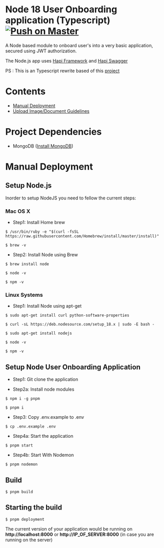 # Node 18 User Onboarding application (Typescript) [![Push on Master](https://github.com/sanchitd5/hapi-boilerplate-typescript/actions/workflows/sonar.yml/badge.svg)](https://github.com/sanchitd5/hapi-boilerplate-typescript/actions/workflows/sonar.yml)
A Node based module to onboard user's into a very basic application, secured using JWT authorization.

The Node.js app uses [Hapi Framework](https://hapijs.com) and [Hapi Swagger](https://github.com/glennjones/hapi-swagger)

PS : This is an Typescript rewrite based of this [project](https://github.com/ChoudharyNavit22/User-Onboarding-Module)

# Contents

* [Manual Deployment](#manual-deployment)
* [Upload Image/Document Guidelines](UPLOAD_IMAGE_GUIDLINE.md)

# Project Dependencies

* MongoDB ([Install MongoDB](https://docs.mongodb.com/manual/administration/install-community/))

# <a id="manual-deployment"></a>Manual Deployment

## Setup Node.js

Inorder to setup NodeJS you need to fellow the current steps:

### Mac OS X

* Step1: Install Home brew

```
$ /usr/bin/ruby -e "$(curl -fsSL https://raw.githubusercontent.com/Homebrew/install/master/install)"

$ brew -v
```

* Step2: Install Node using Brew

```
$ brew install node

$ node -v

$ npm -v
```

### Linux Systems

* Step1: Install Node using apt-get

```
$ sudo apt-get install curl python-software-properties

$ curl -sL https://deb.nodesource.com/setup_18.x | sudo -E bash -

$ sudo apt-get install nodejs

$ node -v

$ npm -v
```
## Setup Node User Onboarding Application

* Step1: Git clone the application

* Step2a: Install node modules

```
$ npm i -g pnpm
```

```
$ pnpm i
```

* Step3: Copy .env.example to .env

```
$ cp .env.example .env
```

* Step4a: Start the application

```
$ pnpm start
```
* Step4b: Start With Nodemon
```
$ pnpm nodemon
```

## Build

```
$ pnpm build
```

## Starting the build
```
$ pnpm deployment
```

The current version of your application would be running on **http://localhost:8000** or **http://IP_OF_SERVER:8000** (in case you are running on the server)
